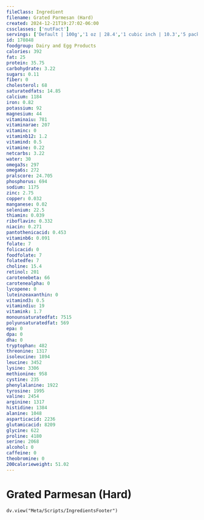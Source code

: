 ```yaml
---
fileClass: Ingredient
filename: Grated Parmesan (Hard)
created: 2024-12-21T19:27:02-06:00
cssclasses: ['nutFact']
servings: ['Default | 100g','1 oz | 28.4','1 cubic inch | 10.3','5 package (5 oz) | 142']
id: 170848
foodgroup: Dairy and Egg Products
calories: 392
fat: 25
protein: 35.75
carbohydrate: 3.22
sugars: 0.11
fiber: 0
cholesterol: 68
saturatedfats: 14.85
calcium: 1184
iron: 0.82
potassium: 92
magnesium: 44
vitaminaiu: 781
vitaminarae: 207
vitaminc: 0
vitaminb12: 1.2
vitamind: 0.5
vitamine: 0.22
netcarbs: 3.22
water: 30
omega3s: 297
omega6s: 272
pralscore: 24.705
phosphorus: 694
sodium: 1175
zinc: 2.75
copper: 0.032
manganese: 0.02
selenium: 22.5
thiamin: 0.039
riboflavin: 0.332
niacin: 0.271
pantothenicacid: 0.453
vitaminb6: 0.091
folate: 7
folicacid: 0
foodfolate: 7
folatedfe: 7
choline: 15.4
retinol: 201
carotenebeta: 66
carotenealpha: 0
lycopene: 0
luteinzeaxanthin: 0
vitamind3: 0.5
vitamindiu: 19
vitamink: 1.7
monounsaturatedfat: 7515
polyunsaturatedfat: 569
epa: 0
dpa: 0
dha: 0
tryptophan: 482
threonine: 1317
isoleucine: 1894
leucine: 3452
lysine: 3306
methionine: 958
cystine: 235
phenylalanine: 1922
tyrosine: 1995
valine: 2454
arginine: 1317
histidine: 1384
alanine: 1048
asparticacid: 2236
glutamicacid: 8209
glycine: 622
proline: 4180
serine: 2068
alcohol: 0
caffeine: 0
theobromine: 0
200calorieweight: 51.02
---
```


# Grated Parmesan (Hard)

```dataviewjs
dv.view("Meta/Scripts/IngredientsFooter")
```